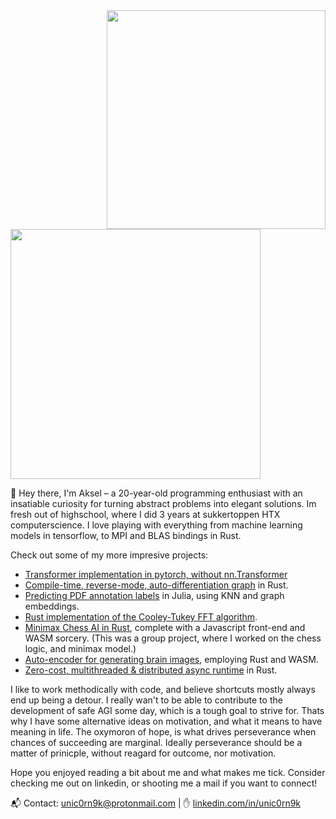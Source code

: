 <image src='https://raw.githubusercontent.com/unic0rn9k/wowitsaraytracer/master/logo.png' align='right' width="350px">
<image src='https://skillicons.dev/icons?i=python,pytorch,julia,rust,wasm,,latex,linux,git,githubactions' width='400'/>

<br>

👋 Hey there, I'm Aksel – a 20-year-old programming enthusiast with an insatiable curiosity for turning abstract problems into elegant solutions.
Im fresh out of highschool, where I did 3 years at sukkertoppen HTX computerscience.
I love playing with everything from machine learning models in tensorflow, to MPI and BLAS bindings in Rust.

Check out some of my more impresive projects:
- [Transformer implementation in pytorch, without nn.Transformer](https://github.com/unic0rn9k/tiny-py-transformer)
- [Compile-time, reverse-mode, auto-differentiation graph](https://github.com/unic0rn9k/autodiff) in Rust.
- [Predicting PDF annotation labels](https://github.com/unic0rn9k/dsv_recruitment) in Julia, using KNN and graph embeddings.
- [Rust implementation of the Cooley-Tukey FFT algorithm](https://github.com/unic0rn9k/fourier-notebook).
- [Minimax Chess AI in Rust](https://github.com/Bechiscul/chess), complete with a Javascript front-end and WASM sorcery. (This was a group project, where I worked on the chess logic, and minimax model.)
- [Auto-encoder for generating brain images](https://gitlab.com/unic0rn9k/brainctautoencoder), employing Rust and WASM.
- [Zero-cost, multithreaded & distributed async runtime](https://github.com/unic0rn9k/metalmorphosis) in Rust.

I like to work methodically with code, and believe shortcuts mostly always end up being a detour.
I really wan't to be able to contribute to the development of safe AGI some day, which is a tough goal to strive for.
Thats why I have some alternative ideas on motivation, and what it means to have meaning in life.
The oxymoron of hope, is what drives perseverance when chances of succeeding are marginal.
Ideally perseverance should be a matter of prinicple, without reagard for outcome, nor motivation.

Hope you enjoyed reading a bit about me and what makes me tick.
Consider checking me out on linkedin, or shooting me a mail if you want to connect!

📬 Contact: unic0rn9k@protonmail.com | ✋ [linkedin.com/in/unic0rn9k](https://linkedin.com/in/unic0rn9k)
